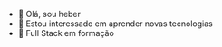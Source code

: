 - 👋 Olá, sou heber
- 👀 Estou interessado em aprender novas tecnologias
- 🌱 Full Stack em formação

<!---
heber364/heber364 is a ✨ special ✨ repository because its `README.md` (this file) appears on your GitHub profile.
You can click the Preview link to take a look at your changes.
--->
